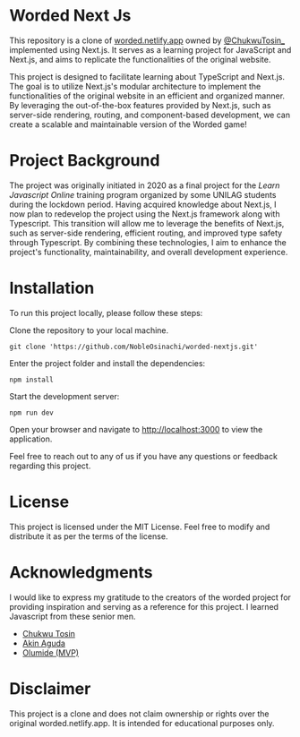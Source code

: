 # Worded Next Js 

This repository is a clone of [worded.netlify.app](https://worded.netlify.app) owned by [@ChukwuTosin_](https://github.com/folucode/worded/) implemented using Next.js. It serves as a learning project for JavaScript and Next.js, and aims to replicate the functionalities of the original website.

This project is designed to facilitate learning about TypeScript and Next.js. The goal is to utilize Next.js's modular architecture to implement the functionalities of the original website in an efficient and organized manner. By leveraging the out-of-the-box features provided by Next.js, such as server-side rendering, routing, and component-based development, we can create a scalable and maintainable version of the Worded game!

# Project Background
The project was originally initiated in 2020 as a final project for the *Learn Javascript Online* training program organized by some UNILAG students during the lockdown period. Having acquired knowledge about Next.js, I now plan to redevelop the project using the Next.js framework along with Typescript. This transition will allow me to leverage the benefits of Next.js, such as server-side rendering, efficient routing, and improved type safety through Typescript. By combining these technologies, I aim to enhance the project's functionality, maintainability, and overall development experience.

# Installation
To run this project locally, please follow these steps:

Clone the repository to your local machine.

```
git clone 'https://github.com/NobleOsinachi/worded-nextjs.git'
```

Enter the project folder and install the dependencies:
```
npm install
```

Start the development server:
```
npm run dev
```

Open your browser and navigate to [http://localhost:3000](http://localhost:3000) to view the application.

Feel free to reach out to any of us if you have any questions or feedback regarding this project.

# License
This project is licensed under the MIT License. Feel free to modify and distribute it as per the terms of the license.

# Acknowledgments
I would like to express my gratitude to the creators of the worded project for providing inspiration and serving as a reference for this project.
I learned Javascript from these senior men.

 - [Chukwu Tosin](https://github.com/folucode)
 - [Akin Aguda](https://github.com/AkinAguda)
 - [Olumide (MVP)](https://github.com/onyxolu)

# Disclaimer
This project is a clone and does not claim ownership or rights over the original worded.netlify.app. It is intended for educational purposes only.
